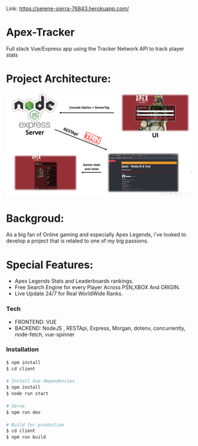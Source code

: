 Link: https://serene-sierra-76843.herokuapp.com/

# Apex-Tracker

Full stack Vue/Express app using the Tracker Network API to track player stats


# Project Architecture:

![Image](POWERPNT_qXxPQJA52R.png)
  
# Backgroud:
As a big fan of Online gaming and especially Apex Legends, i've looked to develop a project
 that is related to one of my big passions.

# Special Features:
  - Apex Legends Stats and Leaderboards rankings.
  - Free Search Engine for every Player Across PSN,XBOX And ORIGIN.
  - Live Update 24/7 for Real WorldWide Ranks.
  
### Tech

* FRONTEND: VUE
* BACKEND: NodeJS , RESTApi, Express, Morgan, dotenv, concurrently, node-fetch, vue-spinner


### Installation

```sh
$ npm install 
$ cd client

# Install Vue dependencies
$ npm install
$ node run start

# Serve
$ npm run dev

# Build for production
$ cd client
$ npm run build

```

